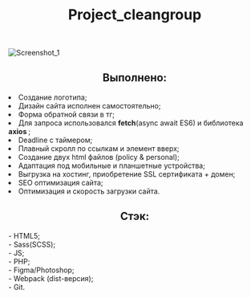<h1 align="center"> Project_cleangroup </h2>
<br>









![Screenshot_1](https://user-images.githubusercontent.com/98873757/208916272-ee71aea2-0c1f-4a73-a3c2-39a9ca7e2a87.png)





<h2 align="center">Выполнено:</h2>
<li> Создание логотипа; </li>
<li> Дизайн сайта исполнен самостоятельно; </li>
<li> Форма обратной связи в тг; </li>
<li> Для запроса использовался <b>fetch</b>(async await ES6) и библиотека <b> axios </b>; </li>
<li> Deadline с таймером; </li>
<li> Плавный скролл по ссылкам и элемент вверх; </li>
<li> Создание двух html файлов (policy & personal); </li>
<li> Адаптация под мобильные и планшетные устройства; </li>
<li> Выгрузка на хостинг, приобретение SSL сертификата + домен; </li>
<li> SEO оптимизация сайта; </li>
<li> Оптимизация и скорость загрузки сайта. </li>
<h2 align="center">Стэк:</h2>
- HTML5;
<br>
- Sass(SCSS);
<br>
- JS;
<br>
- PHP;
<br>
- Figma/Photoshop;
<br>
- Webpack (dist-версия);
<br>
- Git.





